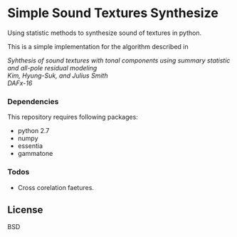 # Simple Sound Textures Synthesize


Using statistic methods to synthesize sound of textures in python.

This is a simple implementation for the algorithm described in 

*Syhthesis of sound textures with tonal components using summary statistic and all-pole residual modeling*<br/>
*Kim, Hyung-Suk, and Julius Smith*<br/>
*DAFx-16*<br/>


### Dependencies

This repository requires following packages:

- python 2.7
- numpy
- essentia
- gammatone


### Todos

 - Cross corelation faetures. 

License
----

BSD



[//]: # (These are reference links used in the body of this note and get stripped out when the markdown processor does its job. There is no need to format nicely because it shouldn't be seen. Thanks SO - http://stackoverflow.com/questions/4823468/store-comments-in-markdown-syntax)

   [test]: <http://dafx16.vutbr.cz/dafxpapers/19-DAFx-16_paper_18-PN.pdf>
